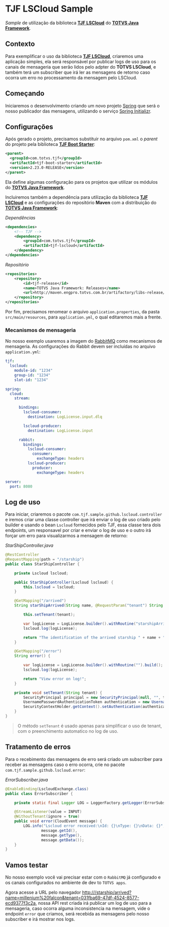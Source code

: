 # TJF LSCloud Sample

_Sample_ de utilização da biblioteca [__TJF LSCloud__][tjf-lscloud] do [__TOTVS Java Framework__][tjf].

## Contexto

Para exemplificar o uso da biblioteca [__TJF LSCloud__][tjf-lscloud], criaremos uma aplicação simples, ela será responsável por publicar logs de uso para os canais de mensageria que serão lidos pelo adpter do **TOTVS LSCloud**, e também terá um subscriber que irá ler as mensagens de retorno caso ocorra um erro no processamento da mensagem pelo LSCloud.

## Começando

Iniciaremos o desenvolvimento criando um novo projeto [Spring][spring] que será o nosso publicador das mensagens, utilizando o serviço [Spring Initializr][spring-initializr].

## Configurações

Após gerado o projeto, precisamos substituir no arquivo `pom.xml` o _parent_ do projeto pela biblioteca [__TJF Boot Starter__][tjf-boot-starter]:

```xml
<parent>
  <groupId>com.totvs.tjf</groupId>
  <artifactId>tjf-boot-starter</artifactId>
  <version>2.23.0-RELEASE</version>
</parent>
```

Ela define algumas configuração para os projetos que utilizar os módulos do [__TOTVS Java Framework__][tjf].

Incluiremos também a dependência para utilização da biblioteca [__TJF LSCloud__][tjf-lscloud] e as configurações do repositório __Maven__ com a distribuição do [__TOTVS Java Framework__][tjf]:

_Dependências_

```xml
<dependencies>
	<!-- TJF -->
	<dependency>
		<groupId>com.totvs.tjf</groupId>
		<artifactId>tjf-lscloud</artifactId>
	</dependency>
</dependencies>
```

_Repositório_

```xml
<repositories>
	<repository>
		<id>tjf-release</id>
		<name>TOTVS Java Framework: Releases</name>
		<url>http://maven.engpro.totvs.com.br/artifactory/libs-release/</url>
	</repository>
</repositories>
```

Por fim, precisamos renomear o arquivo `application.properties`, da pasta `src/main/resources`, para `application.yml`, o qual editaremos mais a frente.

### Mecanismos de mensageria

No nosso exemplo usaremos a imagem do [RabbitMQ](https://hub.docker.com/_/rabbitmq/) como mecanismos de mensageria.
As configurações do Rabbit devem ser incluídas no arquivo `application.yml`:

```yaml
tjf:
  lscloud:
    module-id: "1234"
    group-id: "1234"
    slot-id: "1234"

spring:
  cloud:
    stream:

      bindings:
        lscloud-consumer:
          destination: LogLicense.input.dlq

        lscloud-producer:
          destination: LogLicense.input

      rabbit:
        bindings:
          lscloud-consumer:
            consumer:
              exchangeType: headers
          lscloud-producer:
            producer:
              exchangeType: headers

server:
  port: 8080
```

## Log de uso

Para iniciar, criaremos o pacote `com.tjf.sample.github.lscloud.controller` e iremos criar uma classe controller que irá enviar o log de uso criado pelo builder e usando o bean `Lscloud` fornecidos pelo TJF, essa classe tera dois endpoints, um responsavel por criar e enviar o log de uso e o outro irá forçar um erro para visualizarmos a mensagem de retorno:

_StarShipController.java_

```java
@RestController
@RequestMapping(path = "/starship")
public class StarShipController {

	private Lscloud lscloud;

	public StarShipController(Lscloud lscloud) {
		this.lscloud = lscloud;
	}

	@GetMapping("/arrived")
	String starShipArrived(String name, @RequestParam("tenant") String tenant) {

		this.setTenant(tenant);

		var logLicense = LogLicense.builder().withRoutine("starshipArrived").build();
		lscloud.log(logLicense);

		return "The identification of the arrived starship " + name + " of tenant " + tenant + " was sent to lscloud!";
	}

	@GetMapping("/error")
	String error() {

		var logLicense = LogLicense.builder().withRoutine("").build();
		lscloud.log(logLicense);

		return "View error on log!";
	}

	private void setTenant(String tenant) {
		SecurityPrincipal principal = new SecurityPrincipal(null, "", tenant, tenant);
		UsernamePasswordAuthenticationToken authentication = new UsernamePasswordAuthenticationToken(principal, "N/A", null);
		SecurityContextHolder.getContext().setAuthentication(authentication);
	}
}
```
> O método `setTenant` é usado apenas para simplificar o uso de tenant, com o preenchimento automatico no log de uso.

## Tratamento de erros

Para o recebimento das mensagens de erro será criado um subscriber para receber as mensagens caso o erro ocorra, crie no pacote `com.tjf.sample.github.lscloud.error`:

_ErrorSubscriber.java_

```java
@EnableBinding(LscloudExchange.class)
public class ErrorSubscriber {

	private static final Logger LOG = LoggerFactory.getLogger(ErrorSubscriber.class);

	@StreamListener(value = INPUT)
	@WithoutTenant(ignore = true)
	public void error(CloudEvent message) {
		LOG.info("Lscloud error received:\nId: {}\nType: {}\nData: {}", 
				message.getId(), 
				message.getType(),
				message.getData());
	}
}
```

## Vamos testar

No nosso exemplo você vai precisar estar com o `RabbitMQ` já configurado e os canais configurados no ambiente de dev to `TOTVS apps`.

Agora acesse a URL pelo navegador [http://<sample-em-dev>/starship/arrived?name=millenium%20falcon&tenant=031fba69-47df-4524-8577-ecd9377f3c2a](http://<sample-em-dev>/starship/arrived?name=millenium%20falcon&tenant=031fba69-47df-4524-8577-ecd9377f3c2a), nossa API rest criada irá publicar um log de uso para a mensageria, caso ocorra alguma inconsistencia na mensagem, vide o endpoint `error` que criamos, será recebida as mensagens pelo nosso subscriber e irá mostrar nos logs.

[spring]: https://spring.io
[spring-initializr]: https://start.spring.io
[tjf-boot-starter]: https://tjf.totvs.com.br/wiki/tjf-boot-starter
[RFC000011]: https://arquitetura.totvs.io/architectural-records/RFCs/Corporativas/RFC000011/
[tjf-lscloud]: https://tjf.totvs.com.br/wiki/tjf-lscloud
[tjf]: https://tjf.totvs.com.br